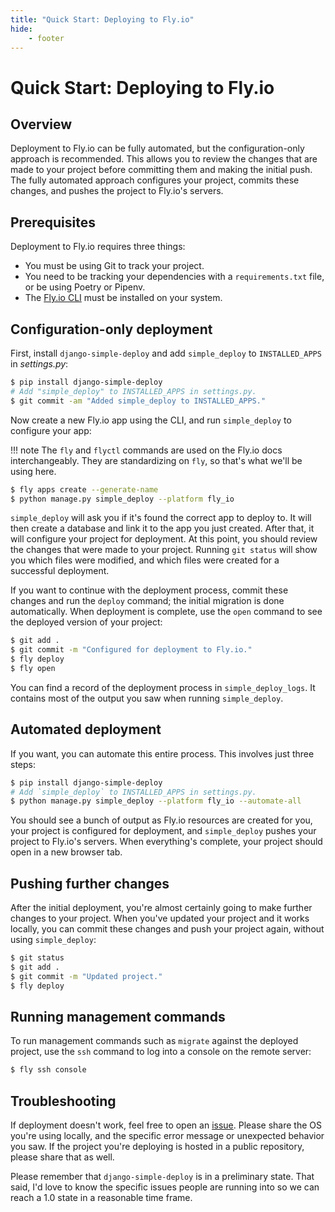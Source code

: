 ```yaml
---
title: "Quick Start: Deploying to Fly.io"
hide:
    - footer
---
```


# Quick Start: Deploying to Fly.io

## Overview

Deployment to Fly.io can be fully automated, but the configuration-only approach is recommended. This allows you to review the changes that are made to your project before committing them and making the initial push. The fully automated approach configures your project, commits these changes, and pushes the project to Fly.io's servers.

## Prerequisites

Deployment to Fly.io requires three things:

- You must be using Git to track your project.
- You need to be tracking your dependencies with a `requirements.txt` file, or be using Poetry or Pipenv.
- The [Fly.io CLI](https://fly.io/docs/hands-on/install-flyctl/) must be installed on your system.

## Configuration-only deployment

First, install `django-simple-deploy` and add `simple_deploy` to `INSTALLED_APPS` in *settings.py*:

```sh
$ pip install django-simple-deploy
# Add "simple_deploy" to INSTALLED_APPS in settings.py.
$ git commit -am "Added simple_deploy to INSTALLED_APPS."
```

Now create a new Fly.io app using the CLI, and run `simple_deploy` to configure your app:

!!! note
    The `fly` and `flyctl` commands are used on the Fly.io docs interchangeably. They are standardizing on `fly`, so that's what we'll be using here.

```sh
$ fly apps create --generate-name
$ python manage.py simple_deploy --platform fly_io
```

`simple_deploy` will ask you if it's found the correct app to deploy to. It will then create a database and link it to the app you just created. After that, it will configure your project for deployment. At this point, you should review the changes that were made to your project. Running `git status` will show you which files were modified, and which files were created for a successful deployment.

If you want to continue with the deployment process, commit these changes and run the `deploy` command; the initial migration is done automatically. When deployment is complete, use the `open` command to see the deployed version of your project:

```sh
$ git add .
$ git commit -m "Configured for deployment to Fly.io."
$ fly deploy
$ fly open
```

You can find a record of the deployment process in `simple_deploy_logs`. It contains most of the output you saw when running `simple_deploy`.

## Automated deployment

If you want, you can automate this entire process. This involves just three steps:

```sh
$ pip install django-simple-deploy
# Add `simple_deploy` to INSTALLED_APPS in settings.py.
$ python manage.py simple_deploy --platform fly_io --automate-all
```

You should see a bunch of output as Fly.io resources are created for you, your project is configured for deployment, and `simple_deploy` pushes your project to Fly.io's servers. When everything's complete, your project should open in a new browser tab.

## Pushing further changes

After the initial deployment, you're almost certainly going to make further changes to your project. When you've updated your project and it works locally, you can commit these changes and push your project again, without using `simple_deploy`:

```sh
$ git status
$ git add .
$ git commit -m "Updated project."
$ fly deploy
```

## Running management commands

To run management commands such as `migrate` against the deployed project, use the `ssh` command to log into a console on the remote server:

```sh
$ fly ssh console
```

## Troubleshooting

If deployment doesn't work, feel free to open an [issue](https://github.com/django-simple-deploy/django-simple-deploy/issues). Please share the OS you're  using locally, and the specific error message or unexpected behavior you saw. If the project you're deploying is hosted in a public repository, please share that as well.

Please remember that `django-simple-deploy` is in a preliminary state. That said, I'd love to know the specific issues people are running into so we can reach a 1.0 state in a reasonable time frame.

